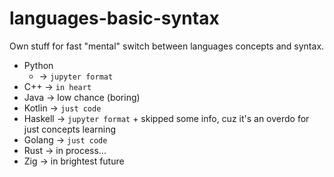 # languages-basic-syntax
Own stuff for fast "mental" switch between languages concepts and syntax.

* Python
  * -> `jupyter format`
* C++     -> `in heart`
* Java    -> low chance (boring)
* Kotlin  -> `just code`
* Haskell -> `jupyter format` + skipped some info, cuz it's an overdo for just concepts learning
* Golang  -> `just code`
* Rust    -> in process...
* Zig     -> in brightest future
